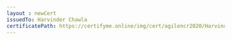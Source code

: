 ```yaml
--- 
layout : newCert 
issuedTo: Harvinder Chawla 
certificatePath: https://certifyme.online/img/cert/agilencr2020/HarvinderChawla_9a441.png
--- 
```

